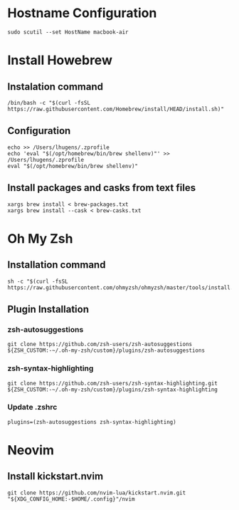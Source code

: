 # Hostname Configuration

```shell
sudo scutil --set HostName macbook-air
```

# Install Howebrew

## Instalation command

```shell
/bin/bash -c "$(curl -fsSL https://raw.githubusercontent.com/Homebrew/install/HEAD/install.sh)"
```

## Configuration

```shell
echo >> /Users/lhugens/.zprofile
echo 'eval "$(/opt/homebrew/bin/brew shellenv)"' >> /Users/lhugens/.zprofile
eval "$(/opt/homebrew/bin/brew shellenv)"
```

## Install packages and casks from text files

```shell
xargs brew install < brew-packages.txt
xargs brew install --cask < brew-casks.txt
```

# Oh My Zsh 

## Installation command

```shell
sh -c "$(curl -fsSL https://raw.githubusercontent.com/ohmyzsh/ohmyzsh/master/tools/install.sh)"
```

## Plugin Installation

### zsh-autosuggestions

```shell
git clone https://github.com/zsh-users/zsh-autosuggestions ${ZSH_CUSTOM:-~/.oh-my-zsh/custom}/plugins/zsh-autosuggestions
```

### zsh-syntax-highlighting

```shell
git clone https://github.com/zsh-users/zsh-syntax-highlighting.git ${ZSH_CUSTOM:-~/.oh-my-zsh/custom}/plugins/zsh-syntax-highlighting
```

### Update .zshrc

```shell
plugins=(zsh-autosuggestions zsh-syntax-highlighting)
```

# Neovim

## Install kickstart.nvim

```shell
git clone https://github.com/nvim-lua/kickstart.nvim.git "${XDG_CONFIG_HOME:-$HOME/.config}"/nvim
```

